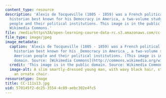 ```yaml
---
content_type: resource
description: 'Alexis de Tocqueville (1805 - 1859) was a French political thinker and
  historian best known for his Democracy in America, a two-volume study of the American
  people and their political institutions. This image is in the public domain. Source:
  Wikimedia Commons.'
file: /media/https%3A/open-learning-course-data-rc.s3.amazonaws.com/cc-111-modern-conceptions-of-freedom-spring-2013/570145f2dc2535544c89aebc302e4fc5_CC-111s13.jpg
file_type: image/jpeg
image_metadata:
  caption: 'Alexis de Tocqueville (1805 - 1859) was a French political thinker and
    historian best known for his _Democracy in America_, a two-volume study of the
    American people and their political institutions. (This image is in the public
    domain. Source: [Wikimedia Commons](http://commons.wikimedia.org/wiki/File:Alexis_de_tocqueville.jpg).)'
  credit: 'This image is in the public domain. Source: Wikimedia Commons.'
  image-alt: A slim smartly-dressed young man, with wavy black hair, stands behind
    an ornate chair.
resourcetype: Image
title: CC-111s13.jpg
uid: 570145f2-dc25-3554-4c89-aebc302e4fc5
---
```

